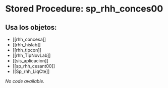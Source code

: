 # Stored Procedure: sp_rhh_conces00

## Usa los objetos:
- [[rhh_concesa]]
- [[rhh_hislab]]
- [[rhh_tipcon]]
- [[rhh_TipNovLab]]
- [[sis_aplicacion]]
- [[sp_rhh_cesant00]]
- [[Sp_rhh_LiqCte]]

*No code available.*

